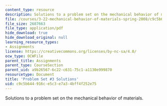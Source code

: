 ```yaml
---
content_type: resource
description: Solutions to a problem set on the mechanical behavior of materials.
file: /courses/3-22-mechanical-behavior-of-materials-spring-2008/c9c5b644916ce5c3e7a34bff4f252e75_sol3.pdf
file_size: 2687663
file_type: application/pdf
hide_download: true
hide_download_original: null
learning_resource_types:
- Assignments
license: https://creativecommons.org/licenses/by-nc-sa/4.0/
ocw_type: OCWFile
parent_title: Assignments
parent_type: CourseSection
parent_uid: a9b26567-6c22-c631-75c1-a1130e999870
resourcetype: Document
title: 'Problem Set #3 Solutions'
uid: c9c5b644-916c-e5c3-e7a3-4bff4f252e75
---
```

Solutions to a problem set on the mechanical behavior of materials.
